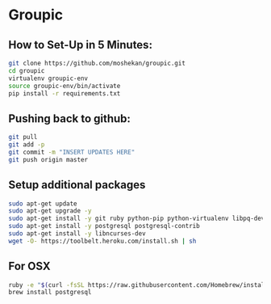 # Groupic
## How to Set-Up in 5 Minutes:
```bash
git clone https://github.com/moshekan/groupic.git
cd groupic
virtualenv groupic-env
source groupic-env/bin/activate
pip install -r requirements.txt
```
## Pushing back to github:
```bash
git pull
git add -p
git commit -m "INSERT UPDATES HERE"
git push origin master
```


## Setup additional packages
```bash
sudo apt-get update
sudo apt-get upgrade -y
sudo apt-get install -y git ruby python-pip python-virtualenv libpq-dev python-dev
sudo apt-get install -y postgresql postgresql-contrib
sudo apt-get install -y libncurses-dev
wget -O- https://toolbelt.heroku.com/install.sh | sh
```

## For OSX

```bash
ruby -e "$(curl -fsSL https://raw.githubusercontent.com/Homebrew/install/master/install)" # install homebrew
brew install postgresql
```
